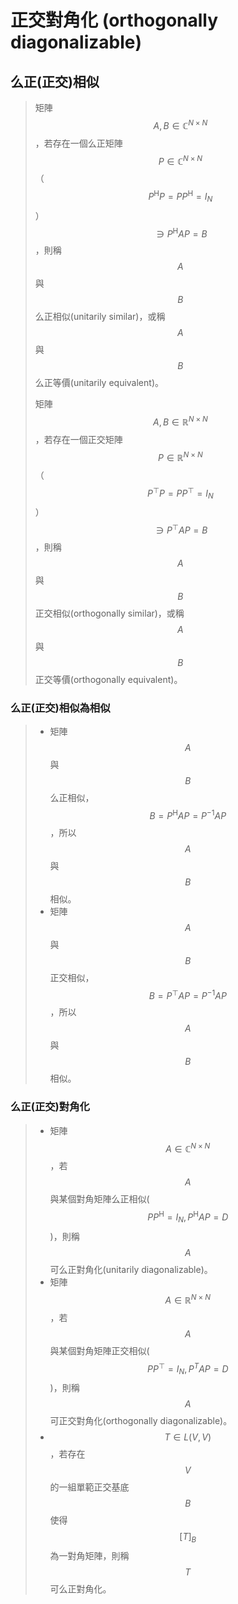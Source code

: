 # 正交對角化 \(orthogonally diagonalizable\)

## 么正\(正交\)相似

> 矩陣$$A,B \in \mathbb{C}^{N \times N}$$，若存在一個么正矩陣$$P \in \mathbb{C}^{N \times N}$$（$$P^{\mathrm{H}}P=PP^{\mathrm{H}}=I_N$$）$$\ni P^{\mathrm{H}} AP=B$$，則稱$$A$$與$$B$$么正相似\(unitarily similar\)，或稱$$A$$與$$B$$么正等價\(unitarily equivalent\)。
>
> 矩陣$$A,B \in \mathbb{R}^{N \times N}$$，若存在一個正交矩陣$$P \in \mathbb{R}^{N\times N}$$（$$P^\top P=PP^\top=I_N$$）$$\ni P^\top AP=B$$，則稱$$A$$與$$B$$正交相似\(orthogonally similar\)，或稱$$A$$與$$B$$正交等價\(orthogonally equivalent\)。

###  么正\(正交\)相似為相似

> * 矩陣$$A$$與$$B$$么正相似，$$B=P^{\mathrm{H}} AP=P^{−1} AP$$，所以$$A$$與$$B$$相似。
> * 矩陣$$A$$與$$B$$正交相似，$$B=P^\top AP=P^{−1} AP$$，所以$$A$$與$$B$$相似。

### 么正\(正交\)對角化

> * 矩陣$$A \in \mathbb{C}^{N \times N}$$，若$$A$$與某個對角矩陣么正相似\($$PP^\mathrm{H}=I_N, P^\mathrm{H} AP=D$$\)，則稱$$A$$可么正對角化\(unitarily diagonalizable\)。
> * 矩陣$$A \in \mathbb{R}^{ N \times N}$$，若$$A$$與某個對角矩陣正交相似\($$PP^\top=I_N, P^T AP=D$$\)，則稱$$A$$可正交對角化\(orthogonally diagonalizable\)。
> * $$T \in L(V,V)$$，若存在$$V$$的一組單範正交基底$$B$$使得$$[T]_B$$ 為一對角矩陣，則稱$$T$$可么正對角化。




